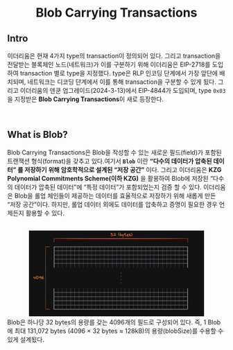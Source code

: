 <div align="center">

# Blob Carrying Transactions

</div>

## Intro
이더리움은 현재 4가지 type의 transaction이 정의되어 있다. 그리고 transaction을 전달받는 블록체인 노드(네트워크)가 이를 구분하기 위해 이더리움은 EIP-2718를 도입하여 transaction 별로 type을 지정했다. type은 RLP 인코딩 단계에서 가장 앞단에 배치되며, 네트워크는 디코딩 단계에서 이를 통해 transaction을 구분할 수 있게 됬다. 그리고 이더리움의 덴쿤 업그레이드(2024-3-13)에서 EIP-4844가 
도입되며, type `0x03`을 지정받은 **Blob Carrying Transactions**이 새로 등장한다.

</br>


## What is Blob?
Blob Carrying Transactions은 Blob을 작성할 수 있는 새로운 필드(field)가 포함된 트랜잭션 형식(format)을 갖추고 있다.여기서 **`Blob`** 이란 **“다수의 데이터가 압축된 데이터” 를 저장하기 위해 암호학적으로 설계된 “저장 공간”** 이다. 그리고 이더리움은 **KZG Polynomial Commitments Scheme(이하 KZG)** 을 활용하여 Blob에 저장된 “다수의 데이터가 압축된 데이터”에 “특정 데이터”가 포함되었는지 검증 할 수 있다. 이더리움은 Blob을 롤업 체인들이 제공하는 데이터를 효율적으로 저장하기 위해 새롭게 만든 “저장 공간”이다. 하지만, 롤업 데이터 외에도 데이터를 압축하고 증명이 필요한 경우 언제든지 활용할 수 있다.

</br>

<div align="center">
    <img src="./img/blob_carrying_transactions_1.png" width="80%"> 
</div>
Blob은 하나당 32 bytes의 용량를 갖는 4096개의 필드로 구성되어 있다. 즉, 1 Blob에 최대 131,072 bytes (4096 &times 32 bytes  ≈ 128kB)의 용량(blobSize)를 수용할 수 있게 설계됬다.